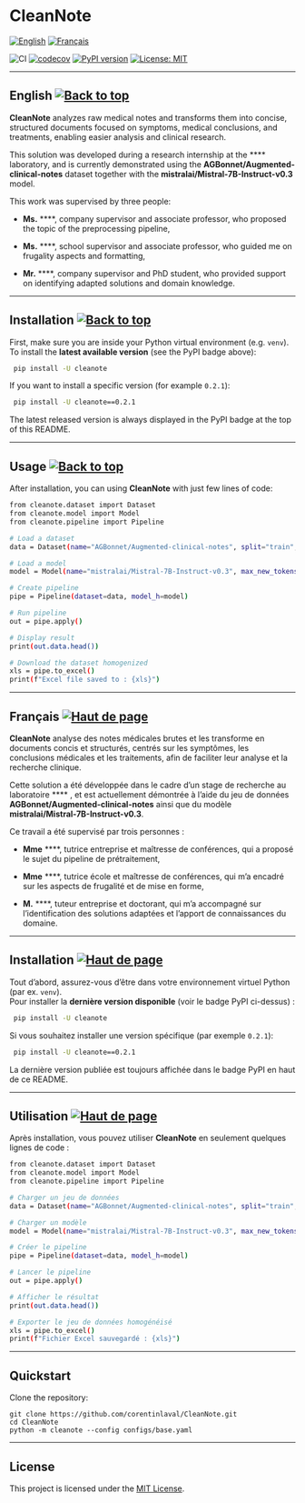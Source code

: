 # CleanNote 
[![English](https://img.shields.io/badge/lang-English-blue)](#english)
[![Français](https://img.shields.io/badge/lang-Français-green)](#français)


![CI](https://github.com/corentinlaval/CleanNote/actions/workflows/ci.yml/badge.svg?branch=main)
[![codecov](https://codecov.io/gh/corentinlaval/CleanNote/branch/main/graph/badge.svg?branch=main)](https://codecov.io/gh/corentinlaval/CleanNote)
[![PyPI version](https://img.shields.io/pypi/v/cleanote.svg)](https://pypi.org/project/cleanote/)
[![License: MIT](https://img.shields.io/badge/License-MIT-yellow.svg)](LICENSE)  

---
## English [![Back to top](https://img.shields.io/badge/▲-Back_to_top-blue)](#cleannote)

**CleanNote** analyzes raw medical notes and transforms them into concise, structured documents focused on symptoms, medical conclusions, and treatments, enabling easier analysis and clinical research.

This solution was developed during a research internship at the **** laboratory, and is currently demonstrated using the **AGBonnet/Augmented-clinical-notes** dataset together with the **mistralai/Mistral-7B-Instruct-v0.3** model.

This work was supervised by three people:

- **Ms.** ****, company supervisor and associate professor, who proposed the topic of the preprocessing pipeline,

- **Ms.** ****, school supervisor and associate professor, who guided me on frugality aspects and formatting,

- **Mr.** ****, company supervisor and PhD student, who provided support on identifying adapted solutions and domain knowledge.

---

## Installation [![Back to top](https://img.shields.io/badge/▲-Back_to_top-blue)](#cleannote)
First, make sure you are inside your Python virtual environment (e.g. `venv`).  
To install the **latest available version** (see the PyPI badge above):

```bash
 pip install -U cleanote
```

If you want to install a specific version (for example `0.2.1`):

```bash
 pip install -U cleanote==0.2.1
```
The latest released version is always displayed in the PyPI badge at the top of this README.

---

## Usage [![Back to top](https://img.shields.io/badge/▲-Back_to_top-blue)](#cleannote)
After installation, you can using **CleanNote** with just few lines of code:

```bash
from cleanote.dataset import Dataset
from cleanote.model import Model
from cleanote.pipeline import Pipeline

# Load a dataset
data = Dataset(name="AGBonnet/Augmented-clinical-notes", split="train", field="full_note", limit=1)

# Load a model
model = Model(name="mistralai/Mistral-7B-Instruct-v0.3", max_new_tokens=512)

# Create pipeline
pipe = Pipeline(dataset=data, model_h=model)

# Run pipeline
out = pipe.apply()

# Display result
print(out.data.head())

# Download the dataset homogenized
xls = pipe.to_excel()  
print(f"Excel file saved to : {xls}")

```

---

## Français [![Haut de page](https://img.shields.io/badge/▲-Haut_de_page-green)](#cleannote)

**CleanNote** analyse des notes médicales brutes et les transforme en documents concis et structurés, centrés sur les symptômes, les conclusions médicales et les traitements, afin de faciliter leur analyse et la recherche clinique.

Cette solution a été développée dans le cadre d’un stage de recherche au laboratoire **** , et est actuellement démontrée à l’aide du jeu de données **AGBonnet/Augmented-clinical-notes** ainsi que du modèle **mistralai/Mistral-7B-Instruct-v0.3**.

Ce travail a été supervisé par trois personnes :

- **Mme** ****, tutrice entreprise et maîtresse de conférences, qui a proposé le sujet du pipeline de prétraitement,

- **Mme** ****, tutrice école et maîtresse de conférences, qui m’a encadré sur les aspects de frugalité et de mise en forme,

- **M.** ****, tuteur entreprise et doctorant, qui m’a accompagné sur l’identification des solutions adaptées et l’apport de connaissances du domaine.

---

## Installation [![Haut de page](https://img.shields.io/badge/▲-Haut_de_page-green)](#cleannote)
Tout d’abord, assurez-vous d’être dans votre environnement virtuel Python (par ex. `venv`).  
Pour installer la **dernière version disponible** (voir le badge PyPI ci-dessus) :

```bash
 pip install -U cleanote
```

Si vous souhaitez installer une version spécifique (par exemple `0.2.1`):

```bash
 pip install -U cleanote==0.2.1
```
La dernière version publiée est toujours affichée dans le badge PyPI en haut de ce README.

---

## Utilisation [![Haut de page](https://img.shields.io/badge/▲-Haut_de_page-green)](#cleannote)
Après installation, vous pouvez utiliser **CleanNote** en seulement quelques lignes de code :

```bash
from cleanote.dataset import Dataset
from cleanote.model import Model
from cleanote.pipeline import Pipeline

# Charger un jeu de données
data = Dataset(name="AGBonnet/Augmented-clinical-notes", split="train", field="full_note", limit=1)

# Charger un modèle
model = Model(name="mistralai/Mistral-7B-Instruct-v0.3", max_new_tokens=512)

# Créer le pipeline
pipe = Pipeline(dataset=data, model_h=model)

# Lancer le pipeline
out = pipe.apply()

# Afficher le résultat
print(out.data.head())

# Exporter le jeu de données homogénéisé
xls = pipe.to_excel()  
print(f"Fichier Excel sauvegardé : {xls}")
```

---



## Quickstart  

Clone the repository:  

```
git clone https://github.com/corentinlaval/CleanNote.git
cd CleanNote
python -m cleanote --config configs/base.yaml
```



---

## License  
This project is licensed under the [MIT License](LICENSE).  
